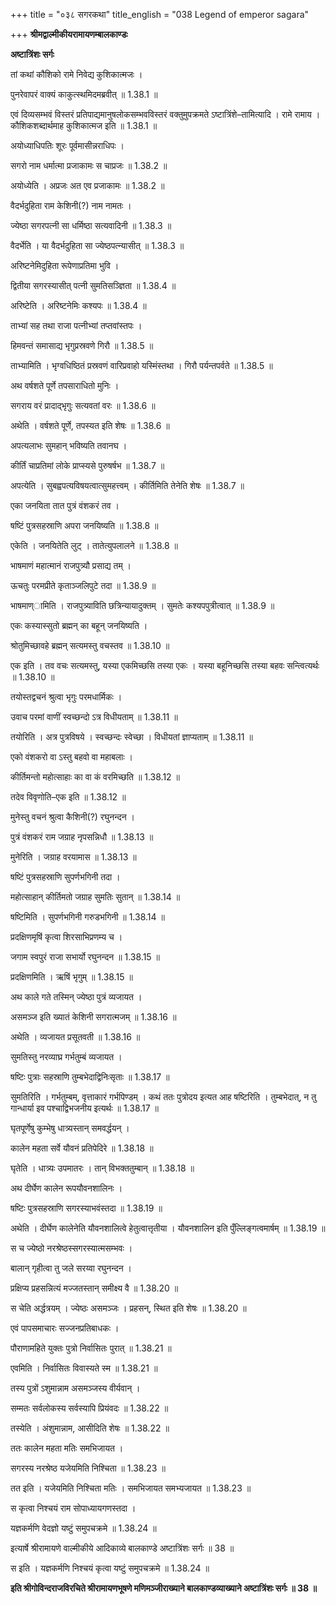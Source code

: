 +++
title = "०३८ सगरकथा"
title_english = "038 Legend of emperor sagara"

+++
**श्रीमद्वाल्मीकीयरामायणम्बालकाण्डः**

**अष्टात्रिंशः सर्गः**

तां कथां कौशिको रामे निवेद्य कुशिकात्मजः ।

पुनरेवापरं वाक्यं काकुत्स्थमिदमब्रवीत् ॥ 1.38.1 ॥

एवं दिव्यसम्भवं विस्तरं प्रतिपाद्यमानुषलोकसम्भवविस्तरं वक्तुमुपक्रमते ऽष्टात्रिंशे–तामित्यादि । रामे रामाय । कौशिकशब्दार्थमाह कुशिकात्मज इति ॥ 1.38.1 ॥

अयोध्याधिपतिः शूरः पूर्वमासीन्नराधिपः ।

सगरो नाम धर्मात्मा प्रजाकामः स चाप्रजः ॥ 1.38.2 ॥

अयोध्येति । अप्रजः अत एव प्रजाकामः ॥ 1.38.2 ॥

वैदर्भदुहिता राम केशिनी(?) नाम नामतः ।

ज्येष्ठा सगरपत्नी सा धर्मिष्ठा सत्यवादिनी ॥ 1.38.3 ॥

वैदर्भेति । या वैदर्भदुहिता सा ज्येष्ठपत्न्यासीत् ॥ 1.38.3 ॥

अरिष्टनेमिदुहिता रूपेणाप्रतिमा भुवि ।

द्वितीया सगरस्यासीत् पत्नी सुमतिसञ्ज्ञिता ॥ 1.38.4 ॥

अरिष्टेति । अरिष्टनेमिः कश्यपः ॥ 1.38.4 ॥

ताभ्यां सह तथा राजा पत्नीभ्यां तप्तवांस्तपः ।

हिमवन्तं समासाद्य भृगुप्रस्रवणे गिरौ ॥ 1.38.5 ॥

ताभ्यामिति । भृग्वधिष्ठितं प्रस्रवणं वारिप्रवाहो यस्मिंस्तथा । गिरौ पर्यन्तपर्वते ॥ 1.38.5 ॥

अथ वर्षशते पूर्णे तपसाराधितो मुनिः ।

सगराय वरं प्रादाद्भृगुः सत्यवतां वरः ॥ 1.38.6 ॥

अथेति । वर्षशते पूर्णे, तपस्यत इति शेषः ॥ 1.38.6 ॥

अपत्यलाभः सुमहान् भविष्यति तवानघ ।

कीर्तिं चाप्रतिमां लोके प्राप्स्यसे पुरुषर्षभ ॥ 1.38.7 ॥

अपत्येति । सुबह्वपत्यविषयत्वात्सुमहत्त्वम् । कीर्तिमिति तेनेति शेषः ॥ 1.38.7 ॥

एका जनयिता तात पुत्रं वंशकरं तव ।

षष्टिं पुत्रसहस्राणि अपरा जनयिष्यति ॥ 1.38.8 ॥

एकेति । जनयितेति लुट् । तातेत्युपलालने ॥ 1.38.8 ॥

भाषमाणं महात्मानं राजपुत्र्यौ प्रसाद्य तम् ।

ऊचतुः परमप्रीते कृताञ्जलिपुटे तदा ॥ 1.38.9 ॥

भाषमाण्ामिति । राजपुत्र्याविति छत्रिन्यायादुक्तम् । सुमतेः कश्यपपुत्रीत्वात् ॥ 1.38.9 ॥

एकः कस्यास्सुतो ब्रह्मन् का बहून् जनयिष्यति ।

श्रोतुमिच्छावहे ब्रह्मन् सत्यमस्तु वचस्तव ॥ 1.38.10 ॥

एक इति । तव वचः सत्यमस्तु, यस्या एकमिच्छसि तस्या एकः । यस्या बहूनिच्छसि तस्या बहवः सन्त्वित्यर्थः ॥ 1.38.10 ॥

तयोस्तद्वचनं श्रुत्वा भृगुः परमधार्मिकः ।

उवाच परमां वाणीं स्वच्छन्दो ऽत्र विधीयताम् ॥ 1.38.11 ॥

तयोरिति । अत्र पुत्रविषये । स्वच्छन्दः स्वेच्छा । विधीयतां ज्ञाप्यताम् ॥ 1.38.11 ॥

एको वंशकरो वा ऽस्तु बहवो वा महाबलाः ।

कीर्तिमन्तो महोत्साहाः का वा कं वरमिच्छति ॥ 1.38.12 ॥

तदेव विवृणोति–एक इति ॥ 1.38.12 ॥

मुनेस्तु वचनं श्रुत्वा कैशिनी(?) रघुनन्दन ।

पुत्रं वंशकरं राम जग्राह नृपसन्निधौ ॥ 1.38.13 ॥

मुनेरिति । जग्राह वरयामास ॥ 1.38.13 ॥

षष्टिं पुत्रसहस्राणि सुपर्णभगिनी तदा ।

महोत्साहान् कीर्तिमतो जग्राह सुमतिः सुतान् ॥ 1.38.14 ॥

षष्टिमिति । सुपर्णभगिनी गरुडभगिनी ॥ 1.38.14 ॥

प्रदक्षिणमृषिं कृत्वा शिरसाभिप्रणम्य च ।

जगाम स्वपुरं राजा सभार्यो रघुनन्दन ॥ 1.38.15 ॥

प्रदक्षिणमिति । ऋषिं भृगुम् ॥ 1.38.15 ॥

अथ काले गते तस्मिन् ज्येष्ठा पुत्रं व्यजायत ।

असमञ्ज इति ख्यातं केशिनी सगरात्मजम् ॥ 1.38.16 ॥

अथेति । व्यजायत प्रसूतवती ॥ 1.38.16 ॥

सुमतिस्तु नरव्याघ्र गर्भतुम्बं व्यजायत ।

षष्टिः पुत्राः सहस्राणि तुम्बभेदाद्विनिःसृताः ॥ 1.38.17 ॥

सुमतिरिति । गर्भतुम्बम्, वृत्ताकारं गर्भपिण्डम् । कथं ततः पुत्रोदय इत्यत आह षष्टिरिति । तुम्बभेदात्, न तु गान्धार्या इव पश्चाद्विभजनीय इत्यर्थः ॥ 1.38.17 ॥

घृतपूर्णेषु कुम्भेषु धात्र्यस्तान् समवर्द्धयन् ।

कालेन महता सर्वे यौवनं प्रतिपेदिरे ॥ 1.38.18 ॥

घृतेति । धात्र्यः उपमातरः । तान् विभक्ततुम्बान् ॥ 1.38.18 ॥

अथ दीर्घेण कालेन रूपयौवनशालिनः ।

षष्टिः पुत्रसहस्राणि सगरस्याभवंस्तदा ॥ 1.38.19 ॥

अथेति । दीर्घेण कालेनेति यौवनशालित्वे हेतुत्वात्तृतीया । यौवनशालिन इति पुँल्लिङ्गत्वमार्षम् ॥ 1.38.19 ॥

स च ज्येष्ठो नरश्रेष्ठस्सगरस्यात्मसम्भवः ।

बालान् गृहीत्वा तु जले सरय्वा रघुनन्दन ।

प्रक्षिप्य प्रहसन्नित्यं मज्जतस्तान् समीक्ष्य वै ॥ 1.38.20 ॥

स चेति अर्द्धत्रयम् । ज्येष्ठः असमञ्जः । प्रहसन्, स्थित इति शेषः ॥ 1.38.20 ॥

एवं पापसमाचारः सज्जनप्रतिबाधकः ।

पौराणामहिते युक्तः पुत्रो निर्वासितः पुरात् ॥ 1.38.21 ॥

एवमिति । निर्वासितः विवास्यते स्म ॥ 1.38.21 ॥

तस्य पुत्रों ऽशुमान्नाम असमञ्जस्य वीर्यवान् ।

सम्मतः सर्वलोकस्य सर्वस्यापि प्रियंवदः ॥ 1.38.22 ॥

तस्येति । अंशुमान्नाम, आसीदिति शेषः ॥ 1.38.22 ॥

ततः कालेन महता मतिः समभिजायत ।

सगरस्य नरश्रेष्ठ यजेयमिति निश्चिता ॥ 1.38.23 ॥

तत इति । यजेयमिति निश्चिता मतिः । समभिजायत समभ्यजायत ॥ 1.38.23 ॥

स कृत्वा निश्चयं राम सोपाध्यायगणस्तदा ।

यज्ञकर्मणि वेदज्ञो यष्टुं समुपचक्रमे ॥ 1.38.24 ॥

इत्यार्षे श्रीरामायणे वाल्मीकीये आदिकाव्ये बालकाण्डे अष्टात्रिंशः सर्गः ॥ 38 ॥

स इति । यज्ञकर्मणि निश्चयं कृत्वा यष्टुं समुपचक्रमे ॥ 1.38.24 ॥

**इति श्रीगोविन्दराजविरचिते श्रीरामायणभूषणे मणिमञ्जीराख्याने बालकाण्डव्याख्याने अष्टात्रिंशः सर्गः ॥ 38 ॥**
